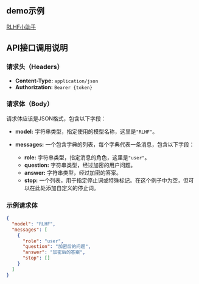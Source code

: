 ## demo示例
[RLHF小助手](https://openxlab.org.cn/apps/detail/tcexeexeexe/rlhf_assistant "OpenAI官方网站")

## API接口调用说明

### 请求头（Headers）

- **Content-Type:** `application/json`
- **Authorization:** `Bearer {token}`

### 请求体（Body）

请求体应该是JSON格式，包含以下字段：

- **model:** 字符串类型，指定使用的模型名称，这里是`"RLHF"`。

- **messages:** 一个包含字典的列表，每个字典代表一条消息，包含以下字段：
  - **role:** 字符串类型，指定消息的角色，这里是`"user"`。
  - **question:** 字符串类型，经过加密的用户问题。
  - **answer:** 字符串类型，经过加密的答案。
  - **stop:** 一个列表，用于指定停止词或特殊标记。在这个例子中为空，但可以在此处添加自定义的停止词。

### 示例请求体

```json
{
  "model": "RLHF",
  "messages": [
    {
      "role": "user",
      "question": "加密后的问题",
      "answer": "加密后的答案",
      "stop": []
    }
  ]
}

